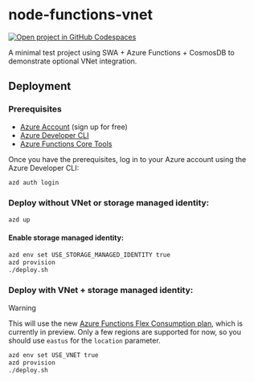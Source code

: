 # node-functions-vnet

[![Open project in GitHub Codespaces](https://img.shields.io/badge/Codespaces-Open-blue?style=flat-square&logo=github)](https://codespaces.new/sinedied/node-functions-vnet?hide_repo_select=true&ref=main&quickstart=true)

A minimal test project using SWA + Azure Functions + CosmosDB to demonstrate optional VNet integration.

## Deployment

### Prerequisites
- [Azure Account](https://azure.microsoft.com/en-us/free/) (sign up for free)
- [Azure Developer CLI](https://learn.microsoft.com/en-us/azure/developer/azure-developer-cli/install-azd?tabs=winget-windows%2Cbrew-mac%2Cscript-linux&pivots=os-windows)
- [Azure Functions Core Tools](https://learn.microsoft.com/en-us/azure/azure-functions/functions-run-local?tabs=windows%2Cisolated-process%2Cnode-v4%2Cpython-v2%2Chttp-trigger%2Ccontainer-apps&pivots=programming-language-javascript#install-the-azure-functions-core-tools)

Once you have the prerequisites, log in to your Azure account using the Azure Developer CLI:

```bash
azd auth login
```

### Deploy without VNet or storage managed identity:

```bash
azd up
```

#### Enable storage managed identity:

```bash
azd env set USE_STORAGE_MANAGED_IDENTITY true
azd provision
./deploy.sh
```

### Deploy with VNet + storage managed identity:

> [!WARNING]
> This will use the new [Azure Functions Flex Consumption plan](https://learn.microsoft.com/en-us/azure/azure-functions/flex-consumption-plan), which is currently in preview. Only a few regions are supported for now, so you should use `eastus` for the `location` parameter.

```bash
azd env set USE_VNET true
azd provision
./deploy.sh
```
